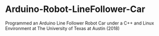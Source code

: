 # Arduino-Robot-LineFollower-Car
Programmed  an Arduino Line Follower Robot Car under a C++ and Linux Environment at The University of Texas at Austin (2018)

